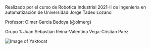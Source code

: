 Realizado por el curso de Robotica Industrial 2021-II de Ingeniería en automatización de Universidad Jorge Tadeo Lozano

Profesor: Olmer Garcia Bedoya (@olmerg)

Grupo 1: Juan Sebastian Reina-Valentina Vega-Cristian Paez

![Image of Yaktocat](https://github.com/olmerg/rtb_serial_robot/Proyecto%20Camara/Imagenes/Imagen1)

